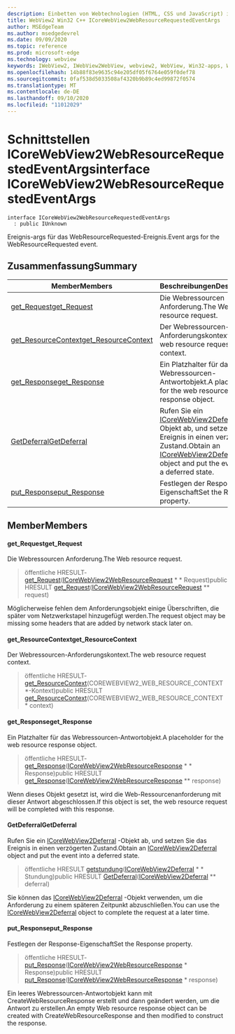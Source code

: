 ```yaml
---
description: Einbetten von Webtechnologien (HTML, CSS und JavaScript) in ihre systemeigenen Anwendungen mit dem Microsoft Edge WebView2-Steuerelement
title: WebView2 Win32 C++ ICoreWebView2WebResourceRequestedEventArgs
author: MSEdgeTeam
ms.author: msedgedevrel
ms.date: 09/09/2020
ms.topic: reference
ms.prod: microsoft-edge
ms.technology: webview
keywords: IWebView2, IWebView2WebView, webview2, WebView, Win32-apps, Win32, Edge, ICoreWebView2, ICoreWebView2Controller, Browser-Steuerelement, Edge-HTML, ICoreWebView2WebResourceRequestedEventArgs
ms.openlocfilehash: 14b88f83e9635c94e205df05f6764e059f0def78
ms.sourcegitcommit: 0faf538d5033508af4320b9b89c4ed99872f0574
ms.translationtype: MT
ms.contentlocale: de-DE
ms.lasthandoff: 09/10/2020
ms.locfileid: "11012029"
---
```

# <span data-ttu-id="d79fe-104">Schnittstellen ICoreWebView2WebResourceRequestedEventArgs</span><span class="sxs-lookup"><span data-stu-id="d79fe-104">interface ICoreWebView2WebResourceRequestedEventArgs</span></span> 

```
interface ICoreWebView2WebResourceRequestedEventArgs
  : public IUnknown
```

<span data-ttu-id="d79fe-105">Ereignis-args für das WebResourceRequested-Ereignis.</span><span class="sxs-lookup"><span data-stu-id="d79fe-105">Event args for the WebResourceRequested event.</span></span>

## <span data-ttu-id="d79fe-106">Zusammenfassung</span><span class="sxs-lookup"><span data-stu-id="d79fe-106">Summary</span></span>

 <span data-ttu-id="d79fe-107">Member</span><span class="sxs-lookup"><span data-stu-id="d79fe-107">Members</span></span>                        | <span data-ttu-id="d79fe-108">Beschreibungen</span><span class="sxs-lookup"><span data-stu-id="d79fe-108">Descriptions</span></span>
--------------------------------|---------------------------------------------
[<span data-ttu-id="d79fe-109">get_Request</span><span class="sxs-lookup"><span data-stu-id="d79fe-109">get_Request</span></span>](#get_request) | <span data-ttu-id="d79fe-110">Die Webressourcen Anforderung.</span><span class="sxs-lookup"><span data-stu-id="d79fe-110">The Web resource request.</span></span>
[<span data-ttu-id="d79fe-111">get_ResourceContext</span><span class="sxs-lookup"><span data-stu-id="d79fe-111">get_ResourceContext</span></span>](#get_resourcecontext) | <span data-ttu-id="d79fe-112">Der Webressourcen-Anforderungskontext.</span><span class="sxs-lookup"><span data-stu-id="d79fe-112">The web resource request context.</span></span>
[<span data-ttu-id="d79fe-113">get_Response</span><span class="sxs-lookup"><span data-stu-id="d79fe-113">get_Response</span></span>](#get_response) | <span data-ttu-id="d79fe-114">Ein Platzhalter für das Webressourcen-Antwortobjekt.</span><span class="sxs-lookup"><span data-stu-id="d79fe-114">A placeholder for the web resource response object.</span></span>
[<span data-ttu-id="d79fe-115">GetDeferral</span><span class="sxs-lookup"><span data-stu-id="d79fe-115">GetDeferral</span></span>](#getdeferral) | <span data-ttu-id="d79fe-116">Rufen Sie ein [ICoreWebView2Deferral](icorewebview2deferral.md) -Objekt ab, und setzen Sie das Ereignis in einen verzögerten Zustand.</span><span class="sxs-lookup"><span data-stu-id="d79fe-116">Obtain an [ICoreWebView2Deferral](icorewebview2deferral.md) object and put the event into a deferred state.</span></span>
[<span data-ttu-id="d79fe-117">put_Response</span><span class="sxs-lookup"><span data-stu-id="d79fe-117">put_Response</span></span>](#put_response) | <span data-ttu-id="d79fe-118">Festlegen der Response-Eigenschaft</span><span class="sxs-lookup"><span data-stu-id="d79fe-118">Set the Response property.</span></span>

## <span data-ttu-id="d79fe-119">Member</span><span class="sxs-lookup"><span data-stu-id="d79fe-119">Members</span></span>

#### <span data-ttu-id="d79fe-120">get_Request</span><span class="sxs-lookup"><span data-stu-id="d79fe-120">get_Request</span></span> 

<span data-ttu-id="d79fe-121">Die Webressourcen Anforderung.</span><span class="sxs-lookup"><span data-stu-id="d79fe-121">The Web resource request.</span></span>

> <span data-ttu-id="d79fe-122">öffentliche HRESULT- [get_Request](#get_request)([ICoreWebView2WebResourceRequest](icorewebview2webresourcerequest.md) \* \* Request)</span><span class="sxs-lookup"><span data-stu-id="d79fe-122">public HRESULT [get_Request](#get_request)([ICoreWebView2WebResourceRequest](icorewebview2webresourcerequest.md) \*\* request)</span></span>

<span data-ttu-id="d79fe-123">Möglicherweise fehlen dem Anforderungsobjekt einige Überschriften, die später vom Netzwerkstapel hinzugefügt werden.</span><span class="sxs-lookup"><span data-stu-id="d79fe-123">The request object may be missing some headers that are added by network stack later on.</span></span>

#### <span data-ttu-id="d79fe-124">get_ResourceContext</span><span class="sxs-lookup"><span data-stu-id="d79fe-124">get_ResourceContext</span></span> 

<span data-ttu-id="d79fe-125">Der Webressourcen-Anforderungskontext.</span><span class="sxs-lookup"><span data-stu-id="d79fe-125">The web resource request context.</span></span>

> <span data-ttu-id="d79fe-126">öffentliche HRESULT- [get_ResourceContext](#get_resourcecontext)(COREWEBVIEW2_WEB_RESOURCE_CONTEXT \*-Kontext)</span><span class="sxs-lookup"><span data-stu-id="d79fe-126">public HRESULT [get_ResourceContext](#get_resourcecontext)(COREWEBVIEW2_WEB_RESOURCE_CONTEXT \* context)</span></span>

#### <span data-ttu-id="d79fe-127">get_Response</span><span class="sxs-lookup"><span data-stu-id="d79fe-127">get_Response</span></span> 

<span data-ttu-id="d79fe-128">Ein Platzhalter für das Webressourcen-Antwortobjekt.</span><span class="sxs-lookup"><span data-stu-id="d79fe-128">A placeholder for the web resource response object.</span></span>

> <span data-ttu-id="d79fe-129">öffentliche HRESULT- [get_Response](#get_response)([ICoreWebView2WebResourceResponse](icorewebview2webresourceresponse.md) \* \* Response)</span><span class="sxs-lookup"><span data-stu-id="d79fe-129">public HRESULT [get_Response](#get_response)([ICoreWebView2WebResourceResponse](icorewebview2webresourceresponse.md) \*\* response)</span></span>

<span data-ttu-id="d79fe-130">Wenn dieses Objekt gesetzt ist, wird die Web-Ressourcenanforderung mit dieser Antwort abgeschlossen.</span><span class="sxs-lookup"><span data-stu-id="d79fe-130">If this object is set, the web resource request will be completed with this response.</span></span>

#### <span data-ttu-id="d79fe-131">GetDeferral</span><span class="sxs-lookup"><span data-stu-id="d79fe-131">GetDeferral</span></span> 

<span data-ttu-id="d79fe-132">Rufen Sie ein [ICoreWebView2Deferral](icorewebview2deferral.md) -Objekt ab, und setzen Sie das Ereignis in einen verzögerten Zustand.</span><span class="sxs-lookup"><span data-stu-id="d79fe-132">Obtain an [ICoreWebView2Deferral](icorewebview2deferral.md) object and put the event into a deferred state.</span></span>

> <span data-ttu-id="d79fe-133">öffentliche HRESULT [getstundung](#getdeferral)([ICoreWebView2Deferral](icorewebview2deferral.md) \* \* Stundung)</span><span class="sxs-lookup"><span data-stu-id="d79fe-133">public HRESULT [GetDeferral](#getdeferral)([ICoreWebView2Deferral](icorewebview2deferral.md) \*\* deferral)</span></span>

<span data-ttu-id="d79fe-134">Sie können das [ICoreWebView2Deferral](icorewebview2deferral.md) -Objekt verwenden, um die Anforderung zu einem späteren Zeitpunkt abzuschließen.</span><span class="sxs-lookup"><span data-stu-id="d79fe-134">You can use the [ICoreWebView2Deferral](icorewebview2deferral.md) object to complete the request at a later time.</span></span>

#### <span data-ttu-id="d79fe-135">put_Response</span><span class="sxs-lookup"><span data-stu-id="d79fe-135">put_Response</span></span> 

<span data-ttu-id="d79fe-136">Festlegen der Response-Eigenschaft</span><span class="sxs-lookup"><span data-stu-id="d79fe-136">Set the Response property.</span></span>

> <span data-ttu-id="d79fe-137">öffentliche HRESULT- [put_Response](#put_response)([ICoreWebView2WebResourceResponse](icorewebview2webresourceresponse.md) \* Response)</span><span class="sxs-lookup"><span data-stu-id="d79fe-137">public HRESULT [put_Response](#put_response)([ICoreWebView2WebResourceResponse](icorewebview2webresourceresponse.md) \* response)</span></span>

<span data-ttu-id="d79fe-138">Ein leeres Webressourcen-Antwortobjekt kann mit CreateWebResourceResponse erstellt und dann geändert werden, um die Antwort zu erstellen.</span><span class="sxs-lookup"><span data-stu-id="d79fe-138">An empty Web resource response object can be created with CreateWebResourceResponse and then modified to construct the response.</span></span>

